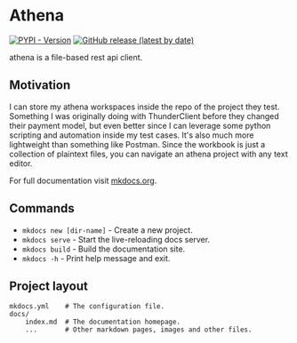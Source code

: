 # Athena

[![PYPI - Version](https://img.shields.io/pypi/v/haondt_athena?label=PyPI)](https://pypi.org/project/haondt-athena/)
[![GitHub release (latest by date)](https://img.shields.io/gitlab/v/release/haondt/athena)](https://gitlab.com/haondt/athena/-/releases/permalink/latest)

athena is a file-based rest api client.

## Motivation

I can store my athena workspaces inside the repo of the project they test. Something I was originally doing with ThunderClient before they changed their payment
model, but even better since I can leverage some python scripting and automation inside my test cases. 
It's also much more lightweight than something like Postman. Since the workbook is just a collection of plaintext files, you can navigate an athena project with
any text editor.



For full documentation visit [mkdocs.org](https://www.mkdocs.org).

## Commands

* `mkdocs new [dir-name]` - Create a new project.
* `mkdocs serve` - Start the live-reloading docs server.
* `mkdocs build` - Build the documentation site.
* `mkdocs -h` - Print help message and exit.

## Project layout

    mkdocs.yml    # The configuration file.
    docs/
        index.md  # The documentation homepage.
        ...       # Other markdown pages, images and other files.

<!-- ::: athena.__main__ -->

